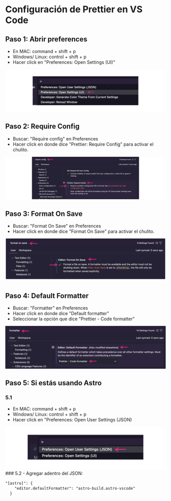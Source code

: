 # Configuración de Prettier en VS Code

## Paso 1: Abrir preferences
- En MAC: command + shift + p 
- Windows/ Linux: control + shift + p
- Hacer click en "Preferences: Open Settings (UI)"

<img src="/carpeta-imagenes/command-shift1.png" alt="command shift p"/>

## Paso 2: Require Config
- Buscar: "Require config" en Preferences
- Hacer click en donde dice "Prettier: Require Config" para activar el chulito.

<img src="/carpeta-imagenes/require-config1.png" alt="require config p"/>

## Paso 3: Format On Save
- Buscar: "Format On Save" en Preferences
- Hacer click en donde dice "Format On Save" para activar el chulito.

<img src="/carpeta-imagenes/format-save.png" alt="format save p"/>

## Paso 4: Default Formatter
- Buscar: "Formatter" en Preferences
- Hacer click en donde dice "Default formatter"
- Seleccionar la opción que dice "Prettier - Code formatter"
<img src="/carpeta-imagenes/default-format.png" alt="default format"/>

## Paso 5: Si estás usando Astro

### 5.1
- En MAC: command + shift + p 
- Windows/ Linux: control + shift + p
- Hacer click en "Preferences: Open User Settings (JSON)

<img src="/carpeta-imagenes/buscar-json1.png" alt="default format"/>
### 5.2
- Agregar adentro del JSON:
  
```
"[astro]": {
    "editor.defaultFormatter": "astro-build.astro-vscode"
  }
```
  
